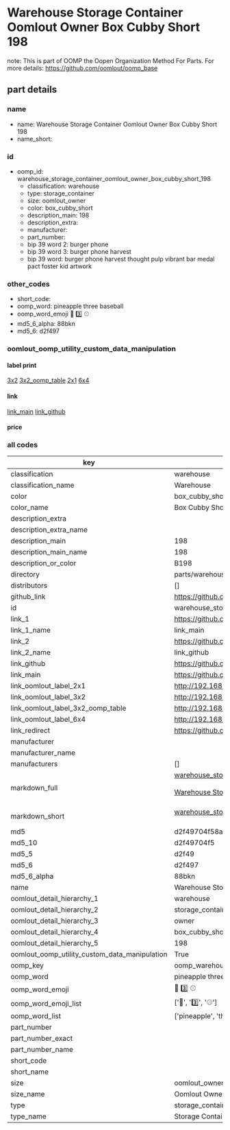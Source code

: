 # Warehouse Storage Container Oomlout Owner Box Cubby Short 198  

note: This is part of OOMP the Oopen Organization Method For Parts. For more details: https://github.com/oomlout/oomp_base

##  part details
  







### name
* name: Warehouse Storage Container Oomlout Owner Box Cubby Short 198
* name_short: 
### id
* oomp_id: warehouse_storage_container_oomlout_owner_box_cubby_short_198
  * classification: warehouse
  * type: storage_container
  * size: oomlout_owner
  * color: box_cubby_short
  * description_main: 198
  * description_extra: 
  * manufacturer: 
  * part_number: 
  * bip 39 word 2: burger phone
  * bip 39 word 3: burger phone harvest
  * bip 39 word: burger phone harvest thought pulp vibrant bar medal pact foster kid artwork

### other_codes
* short_code: 
* oomp_word: pineapple three baseball
* oomp_word_emoji :pineapple: :three: :baseball:
* md5_6_alpha: 88bkn
* md5_6: d2f497






### oomlout_oomp_utility_custom_data_manipulation
#### label print
[3x2](http://192.168.1.245:1112/?label=oomp%2088bkn)
[3x2_oomp_table](http://192.168.1.108:1112/?label=oomp%2088bkn)
[2x1](http://192.168.1.242:1112/?label=oomp%2088bkn)
[6x4](http://192.168.1.55:1112/?label=oomp%2088bkn)    

#### link

[link_main](https://github.com/oomlout/oomlout_oomp_version_1_messy/tree/main/parts/warehouse_storage_container_oomlout_owner_box_cubby_short_198) [link_github](https://github.com/oomlout/oomlout_oomp_version_1_messy/tree/main/parts/warehouse_storage_container_oomlout_owner_box_cubby_short_198)                             

#### price







### all codes 
| key | value |  
| --- | --- |  
| classification | warehouse |  
| classification_name | Warehouse |  
| color | box_cubby_short |  
| color_name | Box Cubby Short |  
| description_extra |  |  
| description_extra_name |  |  
| description_main | 198 |  
| description_main_name | 198 |  
| description_or_color | B198 |  
| directory | parts/warehouse_storage_container_oomlout_owner_box_cubby_short_198 |  
| distributors | [] |  
| github_link | https://github.com/oomlout/oomlout_oomp_part_src/tree/main/parts/warehouse_storage_container_oomlout_owner_box_cubby_short_198 |  
| id | warehouse_storage_container_oomlout_owner_box_cubby_short_198 |  
| link_1 | https://github.com/oomlout/oomlout_oomp_version_1_messy/tree/main/parts/warehouse_storage_container_oomlout_owner_box_cubby_short_198 |  
| link_1_name | link_main |  
| link_2 | https://github.com/oomlout/oomlout_oomp_version_1_messy/tree/main/parts/warehouse_storage_container_oomlout_owner_box_cubby_short_198 |  
| link_2_name | link_github |  
| link_github | https://github.com/oomlout/oomlout_oomp_version_1_messy/tree/main/parts/warehouse_storage_container_oomlout_owner_box_cubby_short_198 |  
| link_main | https://github.com/oomlout/oomlout_oomp_version_1_messy/tree/main/parts/warehouse_storage_container_oomlout_owner_box_cubby_short_198 |  
| link_oomlout_label_2x1 | http://192.168.1.242:1112/?label=oomp%2088bkn |  
| link_oomlout_label_3x2 | http://192.168.1.245:1112/?label=oomp%2088bkn |  
| link_oomlout_label_3x2_oomp_table | http://192.168.1.108:1112/?label=oomp%2088bkn |  
| link_oomlout_label_6x4 | http://192.168.1.55:1112/?label=oomp%2088bkn |  
| link_redirect | https://github.com/oomlout/oomlout_oomp_version_1_messy/tree/main/parts/warehouse_storage_container_oomlout_owner_box_cubby_short_198 |  
| manufacturer |  |  
| manufacturer_name |  |  
| manufacturers | [] |  
| markdown_full | [warehouse_storage_container_oomlout_owner_box_cubby_short_198](none)<br>[](none)<br>[Warehouse Storage Container Oomlout Owner Box Cubby Short 198](none)<br><br> |  
| markdown_short | [warehouse_storage_container_oomlout_owner_box_cubby_short_198](none)<br><br> |  
| md5 | d2f49704f58a424fcdd6be0ed2e8e0f5 |  
| md5_10 | d2f49704f5 |  
| md5_5 | d2f49 |  
| md5_6 | d2f497 |  
| md5_6_alpha | 88bkn |  
| name | Warehouse Storage Container Oomlout Owner Box Cubby Short 198 |  
| oomlout_detail_hierarchy_1 | warehouse |  
| oomlout_detail_hierarchy_2 | storage_container |  
| oomlout_detail_hierarchy_3 | owner |  
| oomlout_detail_hierarchy_4 | box_cubby_short |  
| oomlout_detail_hierarchy_5 | 198 |  
| oomlout_oomp_utility_custom_data_manipulation | True |  
| oomp_key | oomp_warehouse_storage_container_oomlout_owner_box_cubby_short_198 |  
| oomp_word | pineapple three baseball |  
| oomp_word_emoji | :pineapple: :three: :baseball: |  
| oomp_word_emoji_list | [':pineapple:', ':three:', ':baseball:'] |  
| oomp_word_list | ['pineapple', 'three', 'baseball'] |  
| part_number |  |  
| part_number_exact |  |  
| part_number_name |  |  
| short_code |  |  
| short_name |  |  
| size | oomlout_owner |  
| size_name | Oomlout Owner |  
| type | storage_container |  
| type_name | Storage Container |  
